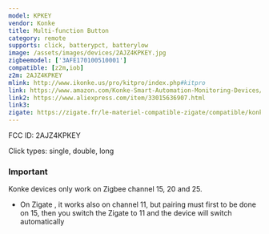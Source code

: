 ```yaml
---
model: KPKEY
vendor: Konke
title: Multi-function Button
category: remote
supports: click, batterypct, batterylow
image: /assets/images/devices/2AJZ4KPKEY.jpg
zigbeemodel: ['3AFE170100510001']
compatible: [z2m,iob]
z2m: 2AJZ4KPKEY
mlink: http://www.ikonke.us/pro/kitpro/index.php#kitpro
link: https://www.amazon.com/Konke-Smart-Automation-Monitoring-Devices/dp/B07QSDK31S
link2: https://www.aliexpress.com/item/33015636907.html
link3: 
zigate: https://zigate.fr/le-materiel-compatible-zigate/compatible/konkepushswitch
---
```

FCC ID: 2AJZ4KPKEY

Click types: single, double, long 
### Important
Konke devices only work on Zigbee channel 15, 20 and 25. 
* On Zigate , it works also on channel 11, but pairing must first to be done on 15, then you switch the Zigate to 11 and the device will switch automatically
